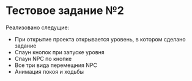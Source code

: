 # Тестовое задание №2
Реализовано следущие:

  * При открытие проекта открывается уровень, в котором сделано задание
  * Спаун кнопок при запуске уровня
  * Спаун NPC по кнопке
  * Все три вида перемещния NPC
  * Анимация покоя и ходьбы
  
